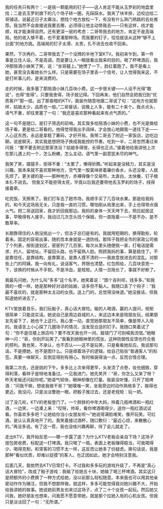我的任务只有两个：一是挑一颗能用的钉子——这人肯定不能从玉罗刹的地盘里找；二是去玉罗刹旗下的几个场子转一圈，先踩踩水。我夹了块羊排，边咬边给二哥铺话，说最近日子太寡淡，想找个地方放松一下，有没有什么熟门熟路的去处推荐。我当然不会直接说我要去哪，必须得让他主动带我去——只有这样，线才能顺，戏才能演得自然。还有更深一层的考虑：二哥带我去的地方，肯定不是高端局。他的收入够不着，也不爱凑那种场。而我要的钉子，恰恰就该从这种“够不上台面”的地方挑。高端局的钉子太滑、太贵，扎不进去也收不回来。

果然，下次再约，二哥带我去了一个没牌的半地下室KTV。我初来乍到，第一件事是立住人设。不是高调，而是要让人一眼就看出我来的目的。喝了杯啤酒后，我冲那陪酒小妹笑了笑，说：“坐哥腿上。”她愣了一下，脸红着跑了。我不是看上她，甚至没去看她长什么样。只是需要在场子里丢一个信号，让人觉得我来这，不是打听事儿的，是来消费的。

走的时候，我多塞了那陪酒小妹几百块小费。这一步很关键——人设不光得“敢说”，也得“舍得”。只要我舍得，场子就记得。下回再来，他们自然会把我归到“优质客户”那一挂。出了那昏暗的KTV，我装作随意地跟二哥说了句：“这地方也就那样，姑娘太少，品质也一般。”二哥接话，说晚上人多，能有二十来个。我点点头，语气不重，却往里塞了一句：“我还是喜欢那种看起来有点气质的。”

这一句不是随口，是钉子筛选的前哨。其实我多给陪酒小妹的小费，也不光是做给场子看，更是给二哥看的。他得觉得我出手阔绰，才会放心地跟我一道往下走——人心这东西，永远是拿稳了筹码，才好开局。我带二哥去了附近一家饭店，边吃边聊。说是聊天，其实我是想把场子换成我能控的节奏。吃到一半，二哥忽然凑过来问我：“要不要去附近那家洗浴？姑娘多得很，长得也正点。”接着他给我讲他上次在那儿遇上的一个，怎么粉嫩，怎么主动，语气里一副意犹未尽的神气。

我笑了笑，摆摆手，拒得不重：“太累了，懒得折腾。”听起来是没精力，其实是没兴趣。我本来就不喜欢那种地方，空气里一股氯味掺着廉价香水，头还没晕，人就先烦了。更关键的是——那种地方，赤裸得像个交易所，太直白，太快餐，钉子根本扎不进去。
但我又不能拒得太死，毕竟以后我还要带他去玉罗刹的场子，线得接着牵。

吃完饭，天擦黑了。我们打车去了趟市场，我顺手买了几百块水果。那是给我妈的，和今天这场局无关。只是我一直的习惯，哪怕刚从局里出来，手上也得带点烟火气。把二哥送回家，我才折回我那边。我妈的身体一天天垮下去，照应起居这事，早晚得有人接手。我动过几次念头找个保姆，但一直拖着——不是不办，是不敢草率。

长期靠得住的人倒没挑出一个，但法子总归是有的。我就用短期的，换得勤些，轮着来。固定的容易出事，随机性本身就是一道防线。那阵子我把全市的家政公司做了个列表，按街道划区，密密列了几百家。每次从里头随便挑一家，打电话提需求、约人、留地址。不留回头路，也不留熟人脸。照顾我妈的事，算是稳住了。不是靠信任，是靠结构，是靠算法，是靠人摸不清的——我故意放进去的混乱。对那些上门的阿姨，我一向有礼，说话客气，界限也清楚。红包照给，几百块意思一下，该换的时候从不手软。不是冷血，是规矩。人情一旦拖长了，事就不好断了。

我最先问她，为什么叫“多多”这个名字。她笑着说：“图个吉利呗，钱多多。”和我猜的一模一样。她是那种好对话的姑娘，话多但不黏人。我随口丢了个钩子：“我最不喜欢的，就是那种太主动的女孩。送上门的，总觉得没味道。”她没接话，但我知道她听进去了。

KTV里放着音乐，我们玩骰子，真心话大冒险。输的人喝酒，赢的人提问，规矩很简单：只能说实话。她说自己是周边县城的人，来这边本来是陪朋友玩，结果朋友先留下了，她也干上这行。我心里一动，直觉她那朋友不简单，像是带人入局的。我语言上小心探了几圈场子的情况，没发现合适的钉子。我随口笑着试了句：“你不是住楼上旅店吗？要不改天我也开一间，敲错门了可别喊我流氓。”她眼神一闪：“哥，你别开玩笑了。”我看到她眼神里的慌张，这种防御性反馈也符合我的预判。我也笑，不承认，也不否认——这不是玩笑，只是看看她反应。我说那句话，不是撩她，也不是图什么。只是顺着场子的逻辑，给自己贴张“普通客人”的标签。真要一味聊天，反倒显得别有用心。有时候装得油一点，反而合情合理。

我第二次去，还是挑的下午。多多比上次来得更早，头发烫了点卷，妆也细致，穿得利落，看样子是特地准备过。一见我进门，她先笑开：“哥，你怎么又来了呀？昨天老板还问起你呢。”她语气轻快，眼神却像在打量。我装没听懂，只开了瓶啤酒：“问我干嘛，想收我做干哥？”她噗嗤一笑，坐我旁边时动作熟络多了，挨得也更近。我没闪，只是淡淡瞥她一眼，把骰子推过去，还是老规矩：玩一把。

过了没几轮，KTV的老板登门了。一个胖胖的中年大妈，拎着几瓶啤酒和一瓶红酒，一边笑，一边凑上来：“哎呀，帅哥，看你啤酒喝得少，送你一瓶红酒试试看。你喜欢多多吧？让她给你当小女朋友呗～”她说得满脸堆笑，像开玩笑。可红酒，是认认真真地开了的。我笑着接过酒杯，随口敷衍：“最近心烦，来散散心的。”再没多说。有了这一茬，我也没啥兴趣再聊，待了会儿就走了。

走出KTV，我开始反思——哪一步露了底？为什么KTV老板会亲自下场？这场子按包房收费，标配送一打啤酒。我只喝了一瓶，表面上老板赚得稳当，可我喝得少、喝得克制，和常客的习惯不太一样，这反而让她多了份疑虑。换句话说，我是那种“看似优质，却难以捉摸”的客人。也正因如此，她才会特别注意我。

后面几天，我依然去KTV日常打卡。不过我和多多玩的游戏升级了，不再是“真心话大冒险”，改成了骰子游戏：我输了给她五十块，她输了喝三杯啤酒。其实这只是把额外的小费换了一种方式给她，没以前那么轻松随意。本来我也可以用其他亲密动作作为赌注，但我不想那样做。就这样，多多可能觉得我对她兴趣不大，开始给我讲她的故事。她说她前男友也来过这场子，点了二十个女孩一起玩。然后她又问我，她好朋友也想来，问我愿不愿意带她，就是那个拉她入局的心机女孩。但我只是淡淡回了一句：“无所谓。”

